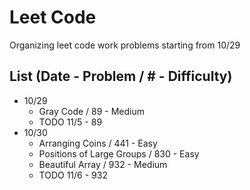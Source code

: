 # Leet Code

Organizing leet code work problems starting from 10/29

## List (Date - Problem / # - Difficulty)
 - 10/29
   - Gray Code / 89 - Medium
   - TODO 11/5 - 89
 - 10/30
   - Arranging Coins / 441 - Easy
   - Positions of Large Groups / 830 - Easy
   - Beautiful Array / 932 - Medium
   - TODO 11/6 - 932